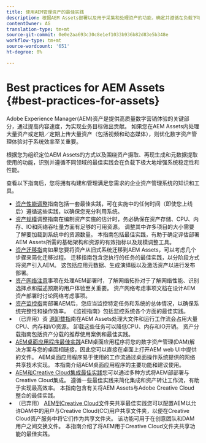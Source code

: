 ```yaml
---
title: 使用AEM管理资产的最佳实践
description: 根据AEM Assets部署以及用于采集和处理资产的功能，确定并遵循在负载下增强系统稳定性和性能的最佳实践。
contentOwner: AG
translation-type: tm+mt
source-git-commit: 0e0e2aa693c30c8e1ef1033b936b82d83e5b348e
workflow-type: tm+mt
source-wordcount: '651'
ht-degree: 0%

---
```



# Best practices for AEM Assets {#best-practices-for-assets}

Adobe Experience Manager(AEM)资产是提供高质量数字营销体验的关键部分，通过提高内容速度，为实现业务目标做出贡献。 如果您在AEM Assets内处理大量资产或定期／定期上传大量资产（包括视频和动态媒体），则优化数字资产管理体验对于系统效率至关重要。

根据您为组织定位AEM Assets的方式以及围绕资产摄取、再现生成和元数据提取使用的功能，识别并遵循不同领域的最佳实践会在负载下极大地增强系统稳定性和性能。

查看以下指南后，您将拥有构建和管理满足您需求的企业资产管理系统的知识和工具。

* [资产性能调整](performance-tuning-guidelines.md)指南包括一套最佳实践，可在实施中的任何时间（即使您上线后）遵循这些实践，以确保您充分利用系统。
* [资产规模](assets-sizing-guide.md)调整指南在编制资产实施的估计时，务必确保在资产存储、CPU、内存、IO和网络吞吐量方面有足够的可用资源。 调整其中许多项目的大小需要了解要加载到系统中的资源数量。 本指南包括最佳实践，有助于确定评估部署AEM Assets所需的基础架构和资源的有效指标以及规模调整工具。
* [资产迁移指](assets-migration-guide.md)南如果您要将资产从旧式系统迁移到AEM Assets，可以考虑几个步骤来简化迁移过程。 迁移指南包含您执行的任务的最佳实践，以分阶段方式将资产引入AEM。 这包括应用元数据、生成演绎版以及激活资产以进行发布部署。
* [资产网络注意](assets-network-considerations.md)事项在处理AEM部署时，了解网络拓扑对于了解网络性能、识别选择点和描述预期的用户体验至关重要。 资产网络考虑事项文档在设计AEM资产部署时讨论网络考虑事项。
* [资产监控指](assets-monitoring-best-practices.md)南部署AEM后，您应当监控特定任务和系统的总体情况，以确保系统完整性和操作效率。 《监视指南》包括监控系统各个方面的最佳实践。
* （已弃用）资 [源卸载指](assets-offloading-best-practices.md)南在AEM Assets处理大文件和运行工作流会占用大量CPU、内存和I/O资源。 卸载这些任务可以降低CPU、内存和IO开销。 资产分载指南包括资产分载的推荐使用案例和最佳实践。
* [AEM桌面应用程序最佳实践](https://helpx.adobe.com/experience-manager/desktop-app/aem-desktop-app-best-practices.html)AEM桌面应用程序将您的数字资产管理(DAM)解决方案与您的桌面相链接，因此您可以直接在桌面上打开AEM web UI中提供的文件。 AEM桌面应用程序易于使用的工作流通过桌面操作系统提供的网络共享技术实现。 本指南介绍AEM桌面应用程序的主要功能和建议使用。
* [AEM和Creative Cloud集成最佳实践](aem-cc-integration-best-practices.md)您可以通过多种方式将AEM部部署与Creative Cloud集成。 遵循一些最佳实践来简化集成和资产转让工作流，有助于实现最高效率。 本指南包含有关将AEM Assets与Adobe Creative Cloud整合的最佳实践。
* （已弃用） [AEM到Creative Cloud文](aem-cc-folder-sharing-best-practices.md)件夹共享最佳实践您可以配置AEM以允许DAM中的用户与Creative Cloud(CC)用户共享文件夹，以便在Creative Cloud资产服务中将它们作为共享文件夹。 该功能可用于在创意团队和DAM用户之间交换文件。 本指南介绍了将AEM用于Creative Cloud文件夹共享功能的最佳实践。
